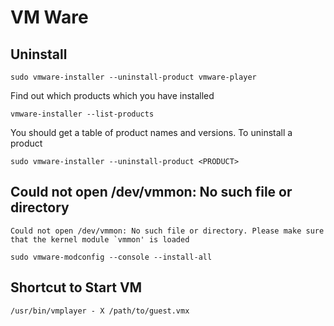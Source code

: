 # VM Ware

## Uninstall ##

	sudo vmware-installer --uninstall-product vmware-player

Find out which products which you have installed

	vmware-installer --list-products

You should get a table of product names and versions. To uninstall a product

	sudo vmware-installer --uninstall-product <PRODUCT>

## Could not open /dev/vmmon: No such file or directory ##

	Could not open /dev/vmmon: No such file or directory. Please make sure that the kernel module `vmmon' is loaded

	sudo vmware-modconfig --console --install-all

## Shortcut to Start VM

	/usr/bin/vmplayer - X /path/to/guest.vmx
